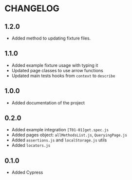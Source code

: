 # CHANGELOG

## 1.2.0

- Added method to updating fixture files.

## 1.1.0

- Added example fixture usage with typing it
- Updated page classes to use arrow functions
- Updated main tests hooks from `context` to `describe`

## 1.0.0

- Added documentation of the project

## 0.2.0

- Added example integration `[T01-01]get.spec.js`
- Added pages object: `allMethodsList.js`, `QueryingPage.js`
- Added `assertions.js` and `localStorage.js` utils
- Added `locators.js`

## 0.1.0

- Added Cypress
